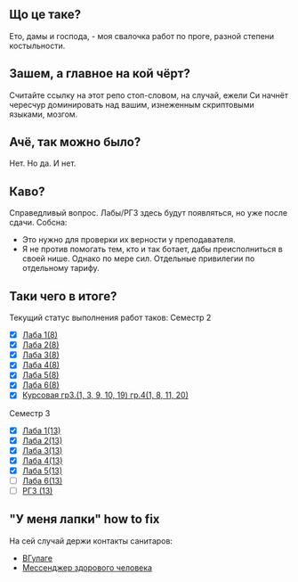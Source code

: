 ## Що це таке?
Ето, дамы и господа, - моя свалочка работ по проге, разной степени костыльности.

## Зашем, а главное на кой чёрт?
Считайте ссылку на этот репо стоп-словом, на случай, ежели Си начнёт чересчур доминировать над вашим, изнеженным скриптовыми языками, мозгом.

## Ачё, так можно было?
Нет. Но да. И нет.

## Каво?
Справедливый вопрос. Лабы/РГЗ здесь будут появляться, но уже после сдачи.
Собсна:
 * Это нужно для проверки их верности у преподавателя.
 * Я не против помогать тем, кто и так ботает, дабы преисполниться в своей нише. Однако по мере сил. Отдельные привилегии по отдельному тарифу.

 ## Таки чего в итоге?
 Текущий статус выполнения работ таков:
 Семестр 2
 >>>
  - [x] [Лаба 1(8)](https://github.com/Linadil/NSTU_Programming/tree/master/semester2/lab1_8)
  - [x] [Лаба 2(8)](https://github.com/Linadil/NSTU_Programming/tree/master/semester2/lab2_8)
  - [x] [Лаба 3(8)](https://github.com/Linadil/NSTU_Programming/tree/master/semester2/lab3_8)
  - [x] [Лаба 4(8)](https://github.com/Linadil/NSTU_Programming/tree/master/semester2/lab4_8)
  - [x] [Лаба 5(8)](https://github.com/Linadil/NSTU_Programming/tree/master/semester2/lab5_8)
  - [x] [Лаба 6(8)](https://github.com/Linadil/NSTU_Programming/tree/master/semester2/lab6_8)
  - [x] [Курсовая гр3.(1, 3, 9, 10, 19) гр.4(1, 8, 11, 20)](https://github.com/Linadil/NSTU_Programming/tree/master/semester2/Kursovaya)
>>>
Семестр 3
>>>
  - [x] [Лаба 1(13)](https://github.com/Linadil/NSTU_Programming/tree/master/semester3/lab1_13)
  - [x] [Лаба 2(13)](https://github.com/Linadil/NSTU_Programming/tree/master/semester3/lab2_13)
  - [x] [Лаба 3(13)](https://github.com/Linadil/NSTU_Programming/tree/master/semester3/lab3_13)
  - [x] [Лаба 4(13)](https://github.com/Linadil/NSTU_Programming/tree/master/semester3/lab4_13)
  - [x] [Лаба 5(13)](https://github.com/Linadil/NSTU_Programming/tree/master/semester3/lab5_13)
  - [ ] [Лаба 6(13)](https://github.com/Linadil/NSTU_Programming/tree/master/semester3/lab6_13)
  - [ ] [РГЗ (13)](https://github.com/Linadil/NSTU_Programming/tree/master/RGZ)
>>>

## "У меня лапки" how to fix
На сей случай держи контакты санитаров:
 * [ВГулаге](https://vk.com/cpp_is_power)
 * [Мессенджер здорового человека](https://t.me/boolka_breada)